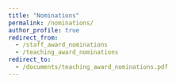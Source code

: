 ```yaml
---
title: "Nominations"
permalink: /nominations/
author_profile: true
redirect_from:
  - /staff_award_nominations
  - /teaching_award_nominations
redirect_to:
  - /documents/teaching_award_nominations.pdf
---
```

<!-- Global site tag (gtag.js) - Google Analytics -->
<script async src="https://www.googletagmanager.com/gtag/js?id=UA-131324268-1"></script>
<script>
  window.dataLayer = window.dataLayer || [];
  function gtag(){dataLayer.push(arguments);}
  gtag('js', new Date());

  gtag('config', 'UA-131324268-1');
</script>